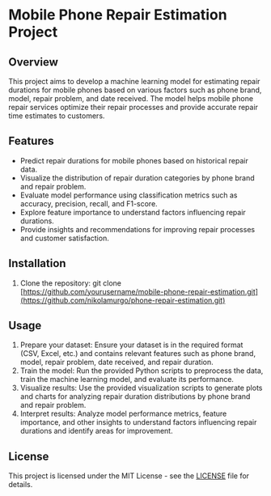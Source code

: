 # Mobile Phone Repair Estimation Project

## Overview
This project aims to develop a machine learning model for estimating repair durations for mobile phones based on various factors such as phone brand, model, repair problem, and date received. The model helps mobile phone repair services optimize their repair processes and provide accurate repair time estimates to customers.

## Features
- Predict repair durations for mobile phones based on historical repair data.
- Visualize the distribution of repair duration categories by phone brand and repair problem.
- Evaluate model performance using classification metrics such as accuracy, precision, recall, and F1-score.
- Explore feature importance to understand factors influencing repair durations.
- Provide insights and recommendations for improving repair processes and customer satisfaction.

## Installation
1. Clone the repository:
git clone [https://github.com/yourusername/mobile-phone-repair-estimation.git](https://github.com/nikolamurgo/phone-repair-estimation.git)

## Usage
1. Prepare your dataset: Ensure your dataset is in the required format (CSV, Excel, etc.) and contains relevant features such as phone brand, model, repair problem, date received, and repair duration.
2. Train the model: Run the provided Python scripts to preprocess the data, train the machine learning model, and evaluate its performance.
3. Visualize results: Use the provided visualization scripts to generate plots and charts for analyzing repair duration distributions by phone brand and repair problem.
4. Interpret results: Analyze model performance metrics, feature importance, and other insights to understand factors influencing repair durations and identify areas for improvement.

## License
This project is licensed under the MIT License - see the [LICENSE](LICENSE) file for details.
